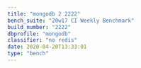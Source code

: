 ```yaml
---
title: "mongodb 2 2222"
bench_suite: "20w17 CI Weekly Benchmark"
build_number: "2222"
dbprofile: "mongodb"
classifier: "no redis"
date: 2020-04-20T13:33:01
type: "bench"
---
```

